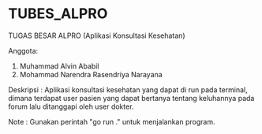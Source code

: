 # TUBES_ALPRO
TUGAS BESAR ALPRO (Aplikasi Konsultasi Kesehatan)

Anggota:
1. Muhammad Alvin Ababil
2. Mohammad Narendra Rasendriya Narayana

Deskripsi :
Aplikasi konsultasi kesehatan yang dapat di run pada terminal, dimana terdapat user pasien yang dapat bertanya tentang keluhannya pada forum lalu ditanggapi oleh user dokter.

Note : Gunakan perintah "go run ." untuk menjalankan program.
